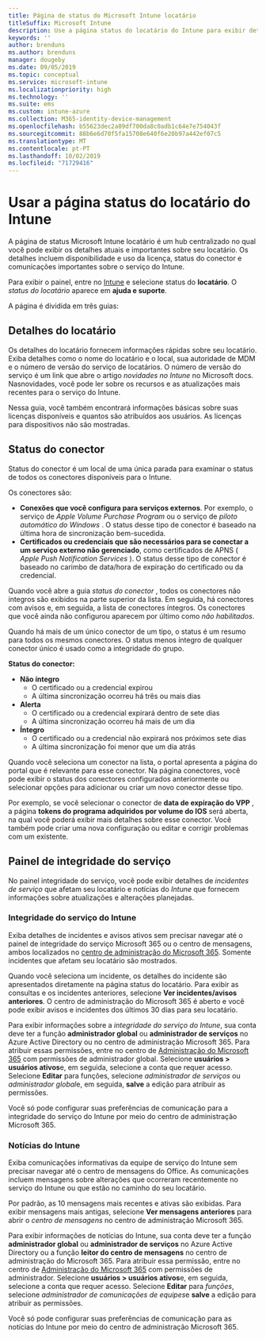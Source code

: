 ```yaml
---
title: Página de status do Microsoft Intune locatário
titleSuffix: Microsoft Intune
description: Use a página status do locatário do Intune para exibir detalhes importantes do locatário sem sair do portal do Intune
keywords: ''
author: brenduns
ms.author: brenduns
manager: dougeby
ms.date: 09/05/2019
ms.topic: conceptual
ms.service: microsoft-intune
ms.localizationpriority: high
ms.technology: ''
ms.suite: ems
ms.custom: intune-azure
ms.collection: M365-identity-device-management
ms.openlocfilehash: b55623dec2a89df700da8c0adb1c64e7e754043f
ms.sourcegitcommit: 88b6e6d70f5fa15708e640f6e20b97a442ef07c5
ms.translationtype: MT
ms.contentlocale: pt-PT
ms.lasthandoff: 10/02/2019
ms.locfileid: "71729416"
---
```

# <a name="use-the-intune-tenant-status-page"></a>Usar a página status do locatário do Intune
A página de status Microsoft Intune locatário é um hub centralizado no qual você pode exibir os detalhes atuais e importantes sobre seu locatário. Os detalhes incluem disponibilidade e uso da licença, status do conector e comunicações importantes sobre o serviço do Intune.  

Para exibir o painel, entre no [Intune](https://go.microsoft.com/fwlink/?linkid=2090973) e selecione status do **locatário**.  O *status do locatário* aparece em **ajuda e suporte**.  

A página é dividida em três guias:

## <a name="tenant-details"></a>Detalhes do locatário
Os detalhes do locatário fornecem informações rápidas sobre seu locatário. Exiba detalhes como o nome do locatário e o local, sua autoridade de MDM e o número de versão do serviço de locatários. O número de versão do serviço é um link que abre o artigo *novidades no Intune* no Microsoft docs. Nasnovidades, você pode ler sobre os recursos e as atualizações mais recentes para o serviço do Intune.  

Nessa guia, você também encontrará informações básicas sobre suas licenças disponíveis e quantos são atribuídos aos usuários. As licenças para dispositivos não são mostradas.

## <a name="connector-status"></a>Status do conector
Status do conector é um local de uma única parada para examinar o status de todos os conectores disponíveis para o Intune.  

Os conectores são:
- **Conexões que você configura para serviços externos**. Por exemplo, o serviço de *Apple Volume Purchase Program* ou o serviço de *piloto automático do Windows* .  O status desse tipo de conector é baseado na última hora de sincronização bem-sucedida.
- **Certificados ou credenciais que são necessários para se conectar a um serviço externo não gerenciado**, como certificados de APNS ( *Apple Push Notification Services* ). O status desse tipo de conector é baseado no carimbo de data/hora de expiração do certificado ou da credencial.  

Quando você abre a guia *status do conector* , todos os conectores não íntegros são exibidos na parte superior da lista. Em seguida, há conectores com avisos e, em seguida, a lista de conectores íntegros. Os conectores que você ainda não configurou aparecem por último como *não habilitados*.

Quando há mais de um único conector de um tipo, o status é um resumo para todos os mesmos conectores. O status menos íntegro de qualquer conector único é usado como a integridade do grupo.  

**Status do conector:**
- **Não íntegro**
  - O certificado ou a credencial expirou
  - A última sincronização ocorreu há três ou mais dias
- **Alerta**
  - O certificado ou a credencial expirará dentro de sete dias
  - A última sincronização ocorreu há mais de um dia
- **Íntegro**
  - O certificado ou a credencial não expirará nos próximos sete dias
  - A última sincronização foi menor que um dia atrás  

Quando você seleciona um conector na lista, o portal apresenta a página do portal que é relevante para esse conector. Na página conectores, você pode exibir o status dos conectores configurados anteriormente ou selecionar opções para adicionar ou criar um novo conector desse tipo.

Por exemplo, se você selecionar o conector de **data de expiração do VPP** , a página **tokens do programa adquiridos por volume do IOS** será aberta, na qual você poderá exibir mais detalhes sobre esse conector. Você também pode criar uma nova configuração ou editar e corrigir problemas com um existente.

## <a name="service-health-dashboard"></a>Painel de integridade do serviço  
No painel integridade do serviço, você pode exibir detalhes de *incidentes de serviço* que afetam seu locatário e notícias do *Intune* que fornecem informações sobre atualizações e alterações planejadas.

### <a name="intune-service-health"></a>Integridade do serviço do Intune
Exiba detalhes de incidentes e avisos ativos sem precisar navegar até o painel de integridade do serviço Microsoft 365 ou o centro de mensagens, ambos localizados no [centro de administração do Microsoft 365](https://admin.microsoft.com). Somente incidentes que afetam seu locatário são mostrados.  

Quando você seleciona um incidente, os detalhes do incidente são apresentados diretamente na página status do locatário. Para exibir as consultas e os incidentes anteriores, selecione **Ver incidentes/avisos anteriores**. O centro de administração do Microsoft 365 é aberto e você pode exibir avisos e incidentes dos últimos 30 dias para seu locatário.  

Para exibir informações sobre a *integridade do serviço do Intune*, sua conta deve ter a função **administrador global** ou **administrador de serviços** no Azure Active Directory ou no centro de administração Microsoft 365. Para atribuir essas permissões, entre no centro de [Administração do Microsoft 365](https://admin.microsoft.com) com permissões de administrador global. Selecione **usuários > usuários ativos**e, em seguida, selecione a conta que requer acesso. Selecione **Editar** para funções, selecione *administrador de serviços* ou *administrador global*e, em seguida, **salve** a edição para atribuir as permissões.  

Você só pode configurar suas preferências de comunicação para a integridade do serviço do Intune por meio do centro de administração Microsoft 365.

### <a name="intune-news"></a>Notícias do Intune  
Exiba comunicações informativas da equipe de serviço do Intune sem precisar navegar até o centro de mensagens do Office. As comunicações incluem mensagens sobre alterações que ocorreram recentemente no serviço do Intune ou que estão no caminho do seu locatário.  

Por padrão, as 10 mensagens mais recentes e ativas são exibidas. Para exibir mensagens mais antigas, selecione **Ver mensagens anteriores** para abrir o *centro de mensagens* no centro de administração Microsoft 365.  

Para exibir informações de notícias do Intune, sua conta deve ter a função **administrador global** ou **administrador de serviços** no Azure Active Directory ou a função **leitor do centro de mensagens** no centro de administração do Microsoft 365.  Para atribuir essa permissão, entre no centro de [Administração do Microsoft 365](https://admin.microsoft.com) com permissões de administrador. Selecione **usuários > usuários ativos**e, em seguida, selecione a conta que requer acesso. Selecione **Editar** para *funções*, selecione *administrador de comunicações de equipes*e **salve** a edição para atribuir as permissões.  

Você só pode configurar suas preferências de comunicação para as notícias do Intune por meio do centro de administração Microsoft 365.
